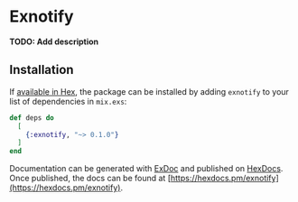 # Exnotify

**TODO: Add description**

## Installation

If [available in Hex](https://hex.pm/docs/publish), the package can be installed
by adding `exnotify` to your list of dependencies in `mix.exs`:

```elixir
def deps do
  [
    {:exnotify, "~> 0.1.0"}
  ]
end
```

Documentation can be generated with [ExDoc](https://github.com/elixir-lang/ex_doc)
and published on [HexDocs](https://hexdocs.pm). Once published, the docs can
be found at [https://hexdocs.pm/exnotify](https://hexdocs.pm/exnotify).

